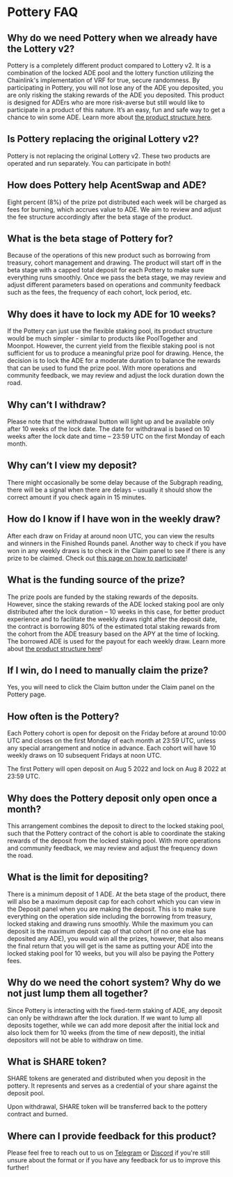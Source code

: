 # Pottery FAQ

## Why do we need Pottery when we already have the Lottery v2?

Pottery is a completely different product compared to Lottery v2. It is a combination of the locked ADE pool and the lottery function utilizing the Chainlink's implementation of VRF for true, secure randomness. By participating in Pottery, you will not lose any of the ADE you deposited, you are only risking the staking rewards of the ADE you deposited. This product is designed for ADErs who are more risk-averse but still would like to participate in a product of this nature. It’s an easy, fun and safe way to get a chance to win some ADE. Learn more about [the product structure here](https://docs.pancakeswap.finance/products/pottery).

## Is Pottery replacing the original Lottery v2?

Pottery is not replacing the original Lottery v2. These two products are operated and run separately. You can participate in both!

## How does Pottery help AcentSwap and ADE?

Eight percent (8%) of the prize pot distributed each week will be charged as fees for burning, which accrues value to ADE. We aim to review and adjust the fee structure accordingly after the beta stage of the product.

## What is the beta stage of Pottery for?

Because of the operations of this new product such as borrowing from treasury, cohort management and drawing. The product will start off in the beta stage with a capped total deposit for each Pottery to make sure everything runs smoothly. Once we pass the beta stage, we may review and adjust different parameters based on operations and community feedback such as the fees, the frequency of each cohort, lock period, etc.

## Why does it have to lock my ADE for 10 weeks?

If the Pottery can just use the flexible staking pool, its product structure would be much simpler - similar to products like PoolTogether and Moonpot. However, the current yield from the flexible staking pool is not sufficient for us to produce a meaningful prize pool for drawing. Hence, the decision is to lock the ADE for a moderate duration to balance the rewards that can be used to fund the prize pool. With more operations and community feedback, we may review and adjust the lock duration down the road.

## Why can’t I withdraw?

Please note that the withdrawal button will light up and be available only after 10 weeks of the lock date. The date for withdrawal is based on 10 weeks after the lock date and time – 23:59 UTC on the first Monday of each month.

## Why can’t I view my deposit?

There might occasionally be some delay because of the Subgraph reading, there will be a signal when there are delays – usually it should show the correct amount if you check again in 15 minutes.

## How do I know if I have won in the weekly draw?

After each draw on Friday at around noon UTC, you can view the results and winners in the Finished Rounds panel. Another way to check if you have won in any weekly draws is to check in the Claim panel to see if there is any prize to be claimed. Check out [this page on how to participate](https://docs.pancakeswap.finance/products/pottery/how-to-play-pottery)!

## What is the funding source of the prize?

The prize pools are funded by the staking rewards of the deposits. However, since the staking rewards of the ADE locked staking pool are only distributed after the lock duration – 10 weeks in this case, for better product experience and to facilitate the weekly draws right after the deposit date, the contract is borrowing 80% of the estimated total staking rewards from the cohort from the ADE treasury based on the APY at the time of locking. The borrowed ADE is used for the payout for each weekly draw. Learn more about [the product structure here](https://docs.pancakeswap.finance/products/pottery)!

## If I win, do I need to manually claim the prize?

Yes, you will need to click the Claim button under the Claim panel on the Pottery page.

## How often is the Pottery?

Each Pottery cohort is open for deposit on the Friday before at around 10:00 UTC and closes on the first Monday of each month at 23:59 UTC, unless any special arrangement and notice in advance. Each cohort will have 10 weekly draws on 10 subsequent Fridays at noon UTC.

The first Pottery will open deposit on Aug 5 2022 and lock on Aug 8 2022 at 23:59 UTC.

## Why does the Pottery deposit only open once a month?

This arrangement combines the deposit to direct to the locked staking pool, such that the Pottery contract of the cohort is able to coordinate the staking rewards of the deposit from the locked staking pool. With more operations and community feedback, we may review and adjust the frequency down the road.

## What is the limit for depositing?

There is a minimum deposit of 1 ADE. At the beta stage of the product, there will also be a maximum deposit cap for each cohort which you can view in the Deposit panel when you are making the deposit. This is to make sure everything on the operation side including the borrowing from treasury, locked staking and drawing runs smoothly. While the maximum you can deposit is the maximum deposit cap of that cohort (if no one else has deposited any ADE), you would win all the prizes, however, that also means the final return that you will get is the same as putting your ADE into the locked staking pool for 10 weeks, but you will also be paying the Pottery fees.

## Why do we need the cohort system? Why do we not just lump them all together?

Since Pottery is interacting with the fixed-term staking of ADE, any deposit can only be withdrawn after the lock duration. If we want to lump all deposits together, while we can add more deposit after the initial lock and also lock them for 10 weeks (from the time of new deposit), the initial depositors will not be able to withdraw on time.

## What is SHARE token?

SHARE tokens are generated and distributed when you deposit in the pottery. It represents and serves as a credential of your share against the deposit pool.

Upon withdrawal, SHARE token will be transferred back to the pottery contract and burned.

## Where can I provide feedback for this product?

Please feel free to reach out to us on [Telegram](https://t.me/pancakeswap) or [Discord](https://discord.gg/pancakeswap) if you're still unsure about the format or if you have any feedback for us to improve this further!
